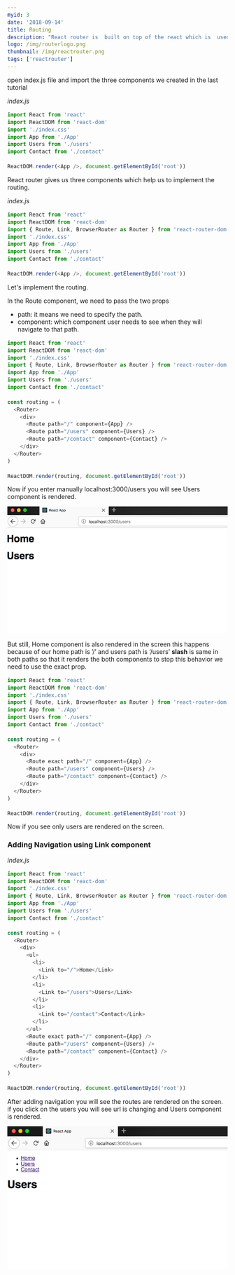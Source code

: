 ```yaml
---
myid: 3
date: '2018-09-14'
title: Routing
description: "React router is  built on top of the react which is  used to create routing in react apps because by using only react library you don't get the routing functionality in your app"
logo: /img/routerlogo.png
thumbnail: /img/reactrouter.png
tags: ['reactrouter']
---
```


open index.js file and import the three components we created in the last tutorial

_index.js_

```javascript
import React from 'react'
import ReactDOM from 'react-dom'
import './index.css'
import App from './App'
import Users from './users'
import Contact from './contact'

ReactDOM.render(<App />, document.getElementById('root'))
```

React router gives us three components which help us to implement the routing.

_index.js_

```javascript
import React from 'react'
import ReactDOM from 'react-dom'
import { Route, Link, BrowserRouter as Router } from 'react-router-dom'
import './index.css'
import App from './App'
import Users from './users'
import Contact from './contact'

ReactDOM.render(<App />, document.getElementById('root'))
```

Let's implement the routing.

In the Route component, we need to pass the two props

- path: it means we need to specify the path.
- component: which component user needs to see when they will navigate to that path.

```javascript
import React from 'react'
import ReactDOM from 'react-dom'
import './index.css'
import { Route, Link, BrowserRouter as Router } from 'react-router-dom'
import App from './App'
import Users from './users'
import Contact from './contact'

const routing = (
  <Router>
    <div>
      <Route path="/" component={App} />
      <Route path="/users" component={Users} />
      <Route path="/contact" component={Contact} />
    </div>
  </Router>
)

ReactDOM.render(routing, document.getElementById('root'))
```

Now if you enter manually localhost:3000/users you will see Users component is rendered.

![react routing](./routing.png)

But still, Home component is also rendered in the screen this happens because of our home path is ’/’ and users path is ‘/users’ **slash** is same in both paths so that it renders the both components to stop this behavior we need to use the exact prop.

```javascript
import React from 'react'
import ReactDOM from 'react-dom'
import './index.css'
import { Route, Link, BrowserRouter as Router } from 'react-router-dom'
import App from './App'
import Users from './users'
import Contact from './contact'

const routing = (
  <Router>
    <div>
      <Route exact path="/" component={App} />
      <Route path="/users" component={Users} />
      <Route path="/contact" component={Contact} />
    </div>
  </Router>
)

ReactDOM.render(routing, document.getElementById('root'))
```

Now if you see only users are rendered on the screen.

### Adding Navigation using Link component

_index.js_

```javascript
import React from 'react'
import ReactDOM from 'react-dom'
import './index.css'
import { Route, Link, BrowserRouter as Router } from 'react-router-dom'
import App from './App'
import Users from './users'
import Contact from './contact'

const routing = (
  <Router>
    <div>
      <ul>
        <li>
          <Link to="/">Home</Link>
        </li>
        <li>
          <Link to="/users">Users</Link>
        </li>
        <li>
          <Link to="/contact">Contact</Link>
        </li>
      </ul>
      <Route exact path="/" component={App} />
      <Route path="/users" component={Users} />
      <Route path="/contact" component={Contact} />
    </div>
  </Router>
)

ReactDOM.render(routing, document.getElementById('root'))
```

After adding navigation you will see the routes are rendered on the screen. if you click on the users you will see url is changing and Users component is rendered.

![react navigation](./navigation.png)
